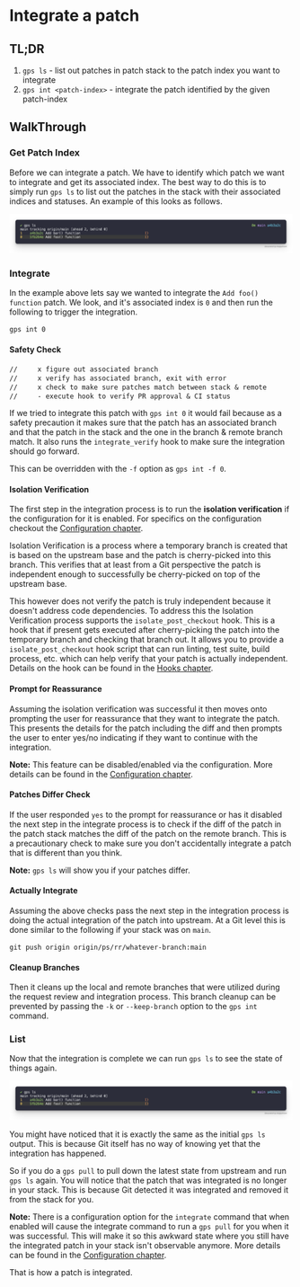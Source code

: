 # Integrate a patch

## TL;DR

1. `gps ls` - list out patches in patch stack to the patch index you want to integrate
2. `gps int <patch-index>` - integrate the patch identified by the given patch-index

## WalkThrough

### Get Patch Index

Before we can integrate a patch. We have to identify which patch we want to
integrate and get its associated index. The best way to do this is to simply
run `gps ls` to list out the patches in the stack with their associated indices
and statuses. An example of this looks as follows.

![Initial patch stack](../images/guides/integrate/initial-patch-stack.png)

### Integrate

In the example above lets say we wanted to integrate the `Add foo() function`
patch. We look, and it's associated index is `0` and then run the following to
trigger the integration.

```
gps int 0
```

#### Safety Check

    //     x figure out associated branch
    //     x verify has associated branch, exit with error
    //     x check to make sure patches match between stack & remote
    //     - execute hook to verify PR approval & CI status


If we tried to integrate this patch with `gps int 0` it would fail because as a
safety precaution it makes sure that the patch has an associated branch and
that the patch in the stack and the one in the branch & remote branch match. It
also runs the `integrate_verify` hook to make sure the integration should go
forward.

This can be overridden with the `-f` option as `gps int -f 0`.

#### Isolation Verification

The first step in the integration process is to run the **isolation
verification** if the configuration for it is enabled. For specifics on the
configuration checkout the [Configuration
chapter](../tool/configuration.md).

Isolation Verification is a process where a temporary branch is created that is
based on the upstream base and the patch is cherry-picked into this branch.
This verifies that at least from a Git perspective the patch is independent
enough to successfully be cherry-picked on top of the upstream base.

This however does not verify the patch is truly independent because it doesn't
address code dependencies. To address this the Isolation Verification process
supports the `isolate_post_checkout` hook. This is a hook that if present gets
executed after cherry-picking the patch into the temporary branch and checking
that branch out. It allows you to provide a `isolate_post_checkout` hook
script that can run linting, test suite, build process, etc. which can help
verify that your patch is actually independent. Details on the hook can be
found in the [Hooks chapter](../tool/hooks.md).

#### Prompt for Reassurance

Assuming the isolation verification was successful it then moves onto prompting
the user for reassurance that they want to integrate the patch. This presents
the details for the patch including the diff and then prompts the user to enter
yes/no indicating if they want to continue with the integration.

**Note:** This feature can be disabled/enabled via the configuration. More
details can be found in the [Configuration chapter](../tool/configuration.md).

#### Patches Differ Check

If the user responded `yes` to the prompt for reassurance or has it disabled
the next step in the integrate process is to check if the diff of the patch in
the patch stack matches the diff of the patch on the remote branch. This is a
precautionary check to make sure you don't accidentally integrate a patch that
is different than you think.

**Note:** `gps ls` will show you if your patches differ.

#### Actually Integrate

Assuming the above checks pass the next step in the integration process is
doing the actual integration of the patch into upstream. At a Git level this is
done similar to the following if your stack was on `main`.

```
git push origin origin/ps/rr/whatever-branch:main
```

#### Cleanup Branches

Then it cleans up the local and remote branches that were utilized during the
request review and integration process. This branch cleanup can be prevented by
passing the `-k` or `--keep-branch` option to the `gps int` command.

### List

Now that the integration is complete we can run `gps ls` to see the state of things again.

![Initial patch stack](../images/guides/integrate/initial-patch-stack.png)

You might have noticed that it is exactly the same as the initial `gps ls`
output. This is because Git itself has no way of knowing yet that the
integration has happened.

So if you do a `gps pull` to pull down the latest state from upstream and run
`gps ls` again. You will notice that the patch that was integrated is no longer
in your stack. This is because Git detected it was integrated and removed it
from the stack for you.

**Note:** There is a configuration option for the `integrate` command that when
enabled will cause the integrate command to run a `gps pull` for you when it
was successful. This will make it so this awkward state where you still have
the integrated patch in your stack isn't observable anymore. More details can
be found in the [Configuration chapter](../tool/configuration.md).

That is how a patch is integrated.
